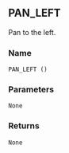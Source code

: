 ## PAN\_LEFT

Pan to the left.


### Name

`PAN_LEFT ()`


### Parameters

`None`


### Returns

`None`